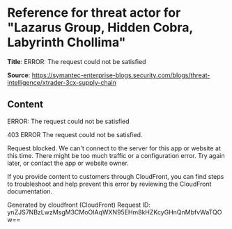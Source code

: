 # Reference for threat actor for "Lazarus Group, Hidden Cobra, Labyrinth Chollima"

**Title**: ERROR: The request could not be satisfied

**Source**: https://symantec-enterprise-blogs.security.com/blogs/threat-intelligence/xtrader-3cx-supply-chain

## Content


ERROR: The request could not be satisfied

403 ERROR
The request could not be satisfied.

Request blocked.
We can't connect to the server for this app or website at this time. There might be too much traffic or a configuration error. Try again later, or contact the app or website owner.

If you provide content to customers through CloudFront, you can find steps to troubleshoot and help prevent this error by reviewing the CloudFront documentation.



Generated by cloudfront (CloudFront)
Request ID: ynZJS7NBzLwzMsgM3CMoOIAqWXN95EHm8kHZKcyGHnQnMbfvWaTQOw==




